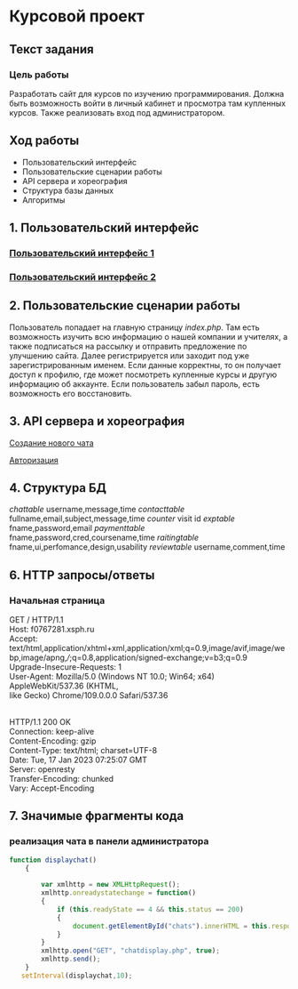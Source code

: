 # Курсовой проект
## Текст задания
### Цель работы
Разработать сайт для курсов по изучению программирования. Должна быть возможность войти в личный кабинет и просмотра там купленных курсов. Также реализовать вход под администратором.
## Ход работы
- Пользовательский интерфейс
- Пользовательские сценарии работы
- API сервера и хореография
- Структура базы данных
- Алгоритмы
## 1. Пользовательский интерфейс
### [Пользовательский интерфейс 1](https://www.figma.com/file/9RYDiFVtneFOJ6pE7EdMML/Coursework?node-id=0%3A1&t=ePzWRuynf3lDj4aL-1)
### [Пользовательский интерфейс 2](https://www.figma.com/file/EPN7V8HedocpehiebGK5Wl/Coursework2?node-id=0%3A1&t=dm9A958TOrySrBwX-1)

## 2. Пользовательские сценарии работы

Пользователь попадает на главную страницу *index.php*. Там есть возможность изучить всю информацию о нашей компании и учителях, а также подписаться на рассылку и отправить предложение по улучшению сайта. Далее регистрируется или заходит под уже зарегистрированным именем. Если данные корректны, то он получает доступ к профилю, где может посмотреть купленные курсы и другую информацию об аккаунте. Если пользователь забыл пароль, есть возможность его восстановить.

## 3. API сервера и хореография

[Создание нового чата](https://imgur.com/a/YtyftN1)

[Авторизация](https://imgur.com/a/WY72i9b)

## 4. Структура БД

*chattable*
username,message,time
*contacttable*
fullname,email,subject,message,time
*counter*
visit id
*exptable*
fname,password,email
*paymenttable*
fname,password,cred,coursename,time
*raitingtable*
fname,ui,perfomance,design,usability
*reviewtable*
username,comment,time
## 6. HTTP запросы/ответы
### Начальная страница
GET / HTTP/1.1
<br> Host: f0767281.xsph.ru
<br> Accept: text/html,application/xhtml+xml,application/xml;q=0.9,image/avif,image/webp,image/apng,*/*;q=0.8,application/signed-exchange;v=b3;q=0.9
<br> Upgrade-Insecure-Requests: 1
<br> User-Agent: Mozilla/5.0 (Windows NT 10.0; Win64; x64) AppleWebKit/537.36 (KHTML, <br> like Gecko) Chrome/109.0.0.0 Safari/537.36

<br>HTTP/1.1 200 OK
<br> Connection: keep-alive
<br> Content-Encoding: gzip
<br> Content-Type: text/html; charset=UTF-8
<br> Date: Tue, 17 Jan 2023 07:25:07 GMT
<br> Server: openresty
<br> Transfer-Encoding: chunked
<br> Vary: Accept-Encoding

## 7. Значимые фрагменты кода
### реализация чата в панели администратора 
``` js
function displaychat() 
    {
    
        var xmlhttp = new XMLHttpRequest();
        xmlhttp.onreadystatechange = function() 
        {
            if (this.readyState == 4 && this.status == 200)
            {
                document.getElementById("chats").innerHTML = this.responseText;
            }
        }
        xmlhttp.open("GET", "chatdisplay.php", true);
        xmlhttp.send();
    }
   setInterval(displaychat,10);
```
